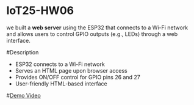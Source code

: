 # IoT25-HW06
 we built a **web server** using the ESP32 that connects to a Wi-Fi network and allows users to control GPIO outputs (e.g., LEDs) through a web interface.

#Description
- ESP32 connects to a Wi-Fi network
- Serves an HTML page upon browser access
- Provides ON/OFF control for GPIO pins 26 and 27
- User-friendly HTML-based interface

#[Demo Video](https://youtube.com/shorts/3yFst3fK3Jc?si=gwbj3C1iprsEEW5q)
